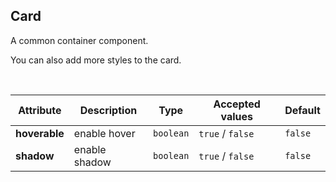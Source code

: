 ## Card

A common container component.

<ex-code name="ex-card-normal"/>

You can also add more styles to the card.

</ex-code>

<br/>

<ex-code name="ex-card-hoverable"></ex-code>

<ex-code name="ex-card-shadow"></ex-code>

<ex-footer edit-link="https://github.com/geist-org/vue/edit/master/docs/en-us/components/card.md">

| Attribute     | Description   | Type      | Accepted values  | Default |
| ------------- | ------------- | --------- | ---------------- | ------- |
| **hoverable** | enable hover  | `boolean` | `true` / `false` | `false` |
| **shadow**    | enable shadow | `boolean` | `true` / `false` | `false` |

</ex-footer>
